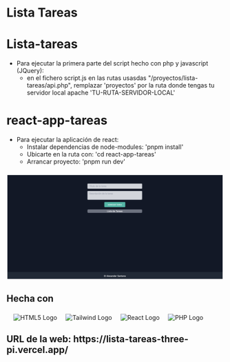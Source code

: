 <h1 align="left">Lista Tareas</h1>

# Lista-tareas

-   Para ejecutar la primera parte del script hecho con php y javascript (JQuery):
    -   en el fichero script.js en las rutas usasdas "/proyectos/lista-tareas/api.php", remplazar 'proyectos' por la ruta donde
        tengas tu servidor local apache 'TU-RUTA-SERVIDOR-LOCAL'

# react-app-tareas

-   Para ejecutar la aplicación de react:
    -   Instalar dependencias de node-modules: 'pnpm install'
    -   Ubicarte en la ruta con: 'cd react-app-tareas'
    -   Arrancar proyecto: 'pnpm run dev'

###

<div align="center">
    <img src="./assets/img/app.png" alt="Web"  width="500" />
</div>

###

<h2 align="left">Hecha con</h2>

###

<div align="left">
    <img width="12" />
    <img src="https://cdn.jsdelivr.net/gh/devicons/devicon/icons/html5/html5-original.svg" alt="HTML5 Logo"  height="40">
    <img width="12" />
    <img src="https://tailwindcss.com/_next/static/media/tailwindcss-mark.3c5441fc7a190fb1800d4a5c7f07ba4b1345a9c8.svg" alt="Tailwind Logo" height="40">
    <img width="12" />
    <img src="https://reactjs.org/logo-og.png" alt="React Logo" height="40">
    <img width="12" />
    <img src="https://www.php.net/images/logos/php-logo.svg" alt="PHP Logo" height="40">
</div>

###

<h2 align="left">URL de la web: https://lista-tareas-three-pi.vercel.app/ </h2>

###
